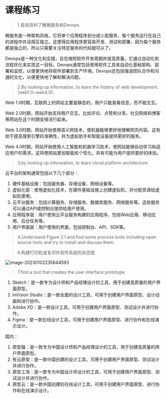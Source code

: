 # 课程练习

> 1.查阅资料了解微服务和Devops.

微服务是一种架构风格，它将单个应用程序划分成小型服务，每个服务运行在自己的进程中并且相互独立。这使得应用程序更容易开发、测试和部署，因为每个服务都是独立的，所以只需要关注特定服务的代码就可以了。

Devops是一种文化和实践，旨在缩短软件开发周期并提高质量。它通过自动化和流程优化来实现这一目标。Devops通常包括使用软件工具来自动化基础架构、部署和监控，以便更快地将软件部署到生产环境。Devops还包括强调团队合作和沟通的文化，以便更快地了解和解决问题。



> 2.By looking up information, to learn the history of web development.(web1.0~web4.0).

Web 1.0时期，互联网上的网站主要是静态的，用户只能查看信息，而不能交互。

Web 2.0时期，网站开始支持用户交互，比如评论、点赞和分享。社交网络和博客等网站在这个时期变得流行起来。

Web 3.0时期，网站开始使用语义网技术，使机器能够更好地理解网页内容。这有助于提高搜索引擎的准确性，并为虚拟助手和智能设备提供更好的服务。

Web 4.0时期，网站开始使用人工智能和机器学习技术，使网站能够自动学习和适应用户的需求。这将使网站更加智能和个性化，并有可能为用户提供更好的体验。



> 3.by looking up information, to learn cloud platform architecture.

云平台的架构通常包括以下几个部分：

1. 硬件基础设施：包括服务器、存储设备、网络设备等。
2. 虚拟化层：使用虚拟化技术，在硬件基础设施上创建虚拟机，并分配资源给虚拟机使用。
3. 云平台服务：包括计算服务、存储服务、数据库服务、网络服务等。这些服务可以通过API或控制台提供给用户使用。
4. 应用程序层：用户使用云平台服务构建的应用程序，包括Web应用、移动应用、后台任务等。
5. 用户界面层：用户使用的界面，包括控制台、API、SDK等。



> 4.Understand Figure 2.1 and find some process tools including open source tools and try to install and discuss them.



> 6.构建打印机或复印件软件系统的状态图

![image-20230102235644593](assets/image-20230102235644593.png)



> 7.find a tool that creates the user interface prototype

1. Sketch：是一款专为设计师和产品经理设计的工具，用于创建高质量的用户界面原型。
2. InVision Studio：是一款全面的设计工具，可用于创建用户界面原型、设计动画和进行协作。
3. Adobe XD：是一款设计工具，可用于创建用户界面原型、测试设计并进行协作。
4. Figma：是一款在线设计工具，可用于创建用户界面原型、进行协作和在线演示设计。

国内：

1. 原型猫：是一款专为中国设计师和产品经理设计的工具，用于创建高质量的用户界面原型。
2. 有云原型：是一款中国创建的设计工具，可用于创建用户界面原型、测试设计并进行协作。
3. 原型工场：是一款专为中国设计师设计的工具，可用于创建用户界面原型、测试设计并进行协作。
4. 原型云：是一款中国创建的在线设计工具，可用于创建用户界面原型、进行协作和在线演示设计。